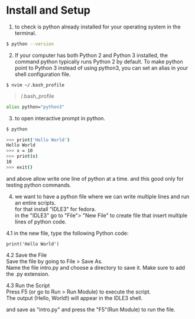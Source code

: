 # Install and Setup   

1. to check is python already installed for your operating system in the terminal.  
```bash 
$ python --version
```

2. If your computer has both Python 2 and Python 3 installed, the command python typically runs Python 2 by default. To make python point to Python 3 instead of using python3, you can set an alias in your shell configuration file.  
```
$ nvim ~/.bash_profile
```
> /.bash_profile  
```bash 
alias python="python3"
```

3. to open interactive prompt in python.   
```bash 
$ python  

>>> print('Hello World')
Hello World
>>> x = 10
>>> print(x)
10
>>> exit()
```
and above allow write one line of python at a time. and this good only for testing python commands.  

4. we want to have a python file where we can write multiple lines and run an entire scripts.   
for that install "IDLE3" for fedora.  
in the "IDLE3" go to "File"> "New File" to create file that insert multiple lines of python code.  

4.1 in the new file, type the following Python code:
```
print('Hello World')
```
4.2 Save the File  
Save the file by going to File > Save As.  
Name the file intro.py and choose a directory to save it. Make sure to add the .py extension.  

4.3 Run the Script  
Press F5 (or go to Run > Run Module) to execute the script.  
The output (Hello, World!) will appear in the IDLE3 shell.  

and save as "intro.py" and press the "F5"(Run Module) to run the file.   

